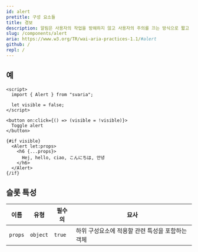 ```yaml
---
id: alert
pretitle: 구성 요소들
title: 경보
description: 알림은 사용자의 작업을 방해하지 않고 사용자의 주의를 끄는 방식으로 짧고 중요한 메시지를 표시하는 요소입니다. 동적으로 렌더링되는 알림은 대부분의 화면 판독기에 의해 자동으로 알림되며 일부 운영 체제에서는 알림 사운드를 트리거할 수 있습니다. 이때 화면 판독기는 페이지 로드가 완료되기 전에 페이지에 있는 알림을 사용자에게 알려주지 않습니다.
slug: /components/alert
aria: https://www.w3.org/TR/wai-aria-practices-1.1/#alert
github: /
repl: /
---
```


<script>
  import AlertExample from "$examples/components/alert.example.svelte";
  import Example from "$site/components/example.svelte";
</script>

## 예

<Example value={66}>

<span slot="preview">
  <AlertExample />
</span>

```svelte
<script>
  import { Alert } from "svaria";

  let visible = false;
</script>

<button on:click={() => (visible = !visible)}>
  Toggle alert
</button>

{#if visible}
  <Alert let:props>
    <h6 {...props}>
      Hej, hello, ciao, こんにちは, 안녕
    </h6>
  </Alert>
{/if}
```

</Example>

## 슬롯 특성

| 이름    | 유형     | 필수의 | 묘사                                             |
| ------- | -------- | ------ | ------------------------------------------------ |
| `props` | `object` | `true` | 하위 구성요소에 적용할 관련 특성을 포함하는 객체 |
